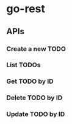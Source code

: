 # go-rest

## APIs

### Create a new TODO



### List TODOs

### Get TODO by ID

### Delete TODO by ID

### Update TODO by ID
